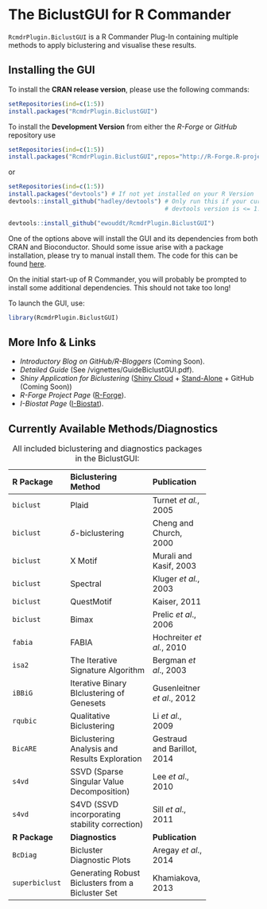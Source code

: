 
<!-- README.md is generated from README.Rmd. Please edit that file -->
The BiclustGUI for R Commander
==============================

`RcmdrPlugin.BiclustGUI` is a R Commander Plug-In containing multiple methods to apply biclustering and visualise these results.

Installing the GUI
------------------

To install the **CRAN release version**, please use the following commands:

``` r
setRepositories(ind=c(1:5))
install.packages("RcmdrPlugin.BiclustGUI")
```

To install the **Development Version** from either the *R-Forge* or *GitHub* repository use

``` r
setRepositories(ind=c(1:5))
install.packages("RcmdrPlugin.BiclustGUI",repos="http://R-Forge.R-project.org")
```

or

``` r
setRepositories(ind=c(1:5))
install.packages("devtools") # If not yet installed on your R Version
devtools::install_github("hadley/devtools") # Only run this if your currently installed 
                                            # devtools version is <= 1.12 (recursive dependencies bug)

devtools::install_github("ewouddt/RcmdrPlugin.BiclustGUI")
```

One of the options above will install the GUI and its dependencies from both CRAN and Bioconductor. Should some issue arise with a package installation, please try to manual install them. The code for this can be found [here](https://ibiostat.be/online-resources/online-resources/biclustgui/biclustgui).

On the initial start-up of R Commander, you will probably be prompted to install some additional dependencies. This should not take too long!

To launch the GUI, use:

``` r
library(RcmdrPlugin.BiclustGUI)
```

More Info & Links
-----------------

-   *Introductory Blog on GitHub/R-Bloggers* (Coming Soon).
-   *Detailed Guide* (See /vignettes/GuideBiclustGUI.pdf).
-   *Shiny Application for Biclustering* ([Shiny Cloud](https://uhasselt.shinyapps.io/shiny-biclust/) + [Stand-Alone](https://ibiostat.be/online-resources/online-resources/biclustgui/shinyapp) + GitHub (Coming Soon))
-   *R-Forge Project Page* ([R-Forge](https://r-forge.r-project.org/R/?group_id=2104)).
-   *I-Biostat Page* ([I-Biostat](https://ibiostat.be/online-resources/online-resources/biclustgui/biclustgui)).

Currently Available Methods/Diagnostics
---------------------------------------

<table style="width:79%;">
<caption>All included biclustering and diagnostics packages in the BiclustGUI:</caption>
<colgroup>
<col width="15%" />
<col width="40%" />
<col width="23%" />
</colgroup>
<thead>
<tr class="header">
<th align="left">R Package</th>
<th align="left">Biclustering Method</th>
<th align="left">Publication</th>
</tr>
</thead>
<tbody>
<tr class="odd">
<td align="left"><code>biclust</code></td>
<td align="left">Plaid</td>
<td align="left">Turnet <em>et al.</em>, 2005</td>
</tr>
<tr class="even">
<td align="left"><code>biclust</code></td>
<td align="left"><span class="math inline"><em>δ</em></span>-biclustering</td>
<td align="left">Cheng and Church, 2000</td>
</tr>
<tr class="odd">
<td align="left"><code>biclust</code></td>
<td align="left">X Motif</td>
<td align="left">Murali and Kasif, 2003</td>
</tr>
<tr class="even">
<td align="left"><code>biclust</code></td>
<td align="left">Spectral</td>
<td align="left">Kluger <em>et al.</em>, 2003</td>
</tr>
<tr class="odd">
<td align="left"><code>biclust</code></td>
<td align="left">QuestMotif</td>
<td align="left">Kaiser, 2011</td>
</tr>
<tr class="even">
<td align="left"><code>biclust</code></td>
<td align="left">Bimax</td>
<td align="left">Prelic <em>et al</em>., 2006</td>
</tr>
<tr class="odd">
<td align="left"><code>fabia</code></td>
<td align="left">FABIA</td>
<td align="left">Hochreiter <em>et al.</em>, 2010</td>
</tr>
<tr class="even">
<td align="left"><code>isa2</code></td>
<td align="left">The Iterative Signature Algorithm</td>
<td align="left">Bergman <em>et al</em>., 2003</td>
</tr>
<tr class="odd">
<td align="left"><code>iBBiG</code></td>
<td align="left">Iterative Binary BIclustering of Genesets</td>
<td align="left">Gusenleitner <em>et al</em>., 2012</td>
</tr>
<tr class="even">
<td align="left"><code>rqubic</code></td>
<td align="left">Qualitative Biclustering</td>
<td align="left">Li <em>et al</em>., 2009</td>
</tr>
<tr class="odd">
<td align="left"><code>BicARE</code></td>
<td align="left">Biclustering Analysis and Results Exploration</td>
<td align="left">Gestraud and Barillot, 2014</td>
</tr>
<tr class="even">
<td align="left"><code>s4vd</code></td>
<td align="left">SSVD (Sparse Singular Value Decomposition)</td>
<td align="left">Lee <em>et al</em>., 2010</td>
</tr>
<tr class="odd">
<td align="left"><code>s4vd</code></td>
<td align="left">S4VD (SSVD incorporating stability correction)</td>
<td align="left">Sill <em>et al</em>., 2011</td>
</tr>
<tr class="even">
<td align="left"><strong>R Package</strong></td>
<td align="left"><strong>Diagnostics</strong></td>
<td align="left"><strong>Publication</strong></td>
</tr>
<tr class="odd">
<td align="left"><code>BcDiag</code></td>
<td align="left">Bicluster Diagnostic Plots</td>
<td align="left">Aregay <em>et al</em>., 2014</td>
</tr>
<tr class="even">
<td align="left"><code>superbiclust</code></td>
<td align="left">Generating Robust Biclusters from a Bicluster Set</td>
<td align="left">Khamiakova, 2013</td>
</tr>
</tbody>
</table>
